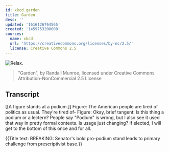 ```yaml
---
id: xkcd.garden
title: Garden
desc: ''
updated: '1616126764565'
created: '1459753200000'
sources:
  name: xkcd
  url: 'https://creativecommons.org/licenses/by-nc/2.5/'
  license: Creative Commons 2.5
---
```

![Relax.](https://imgs.xkcd.com/comics/)
> "Garden", by Randall Munroe, licensed under Creative Commons Attribution-NonCommercial 2.5 License

## Transcript
[[A figure stands at a podium.]]
Figure: The American people are tired of politics as usual. They're tired of- 
Figure: Okay, brief tangent: Is this thing a podium or a lectern? People say "Podium" is wrong, but I also see it used that way in pretty formal contexts. Is usage just changing? If elected, I will get to the bottom of this once and for all. 

{{Title text: BREAKING: Senator's bold pro-podium stand leads to primary challenge from prescriptivist base.}}
